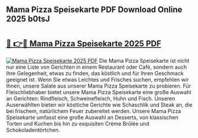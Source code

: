 ## Mama Pizza Speisekarte PDF Download Online 2025 b0tsJ

# <h2><a href="http://gc7pknx.nevu.top/?p=Mama+Pizza+Speisekarte">🔗 👉🔴 Mama Pizza Speisekarte 2025 PDF</a></h2>

[![Mama Pizza Speisekarte 2025 PDF](https://i.imgur.com/dBaPXMq.png)](http://gc7pknx.nevu.top/?p=Mama+Pizza+Speisekarte)
Die Mama Pizza Speisekarte ist nicht nur eine Liste von Gerichten in einem Restaurant oder Café, sondern auch Ihre Gelegenheit, etwas zu finden, das köstlich und für Ihren Geschmack geeignet ist. Wenn Sie etwas Leichtes und Frisches suchen, empfehlen wir Ihnen, unsere Salate aus unserer Mama Pizza Speisekarte zu probieren. Für Fleischliebhaber bietet unsere Mama Pizza Speisekarte eine große Auswahl an Gerichten: Rindfleisch, Schweinefleisch, Huhn und Fisch. Unseren Auserwählten bieten wir köstliche Gerichte wie Schaschlik und Steak an, die bei frischem, natürlichem Feuer zubereitet werden. Unsere Mama Pizza Speisekarte umfasst eine große Auswahl an Desserts, von klassischen Torten und Kuchen bis hin zu exquisiten Crème Brûlée und Schokoladentörtchen.
